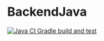 # BackendJava

[![Java CI Gradle build and test](https://github.com/Rahim-Adjedomole-Barry/BackendJava/actions/workflows/build.yml/badge.svg?branch=main)](https://github.com/Rahim-Adjedomole-Barry/BackendJava/actions/workflows/build.yml)
